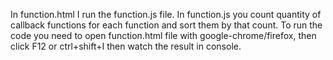 In function.html I run the function.js file.
In function.js you count quantity of callback functions for each function and sort them by that count.
To run the code you need to open function.html file with google-chrome/firefox, then click F12 or ctrl+shift+I then watch the result in console.
